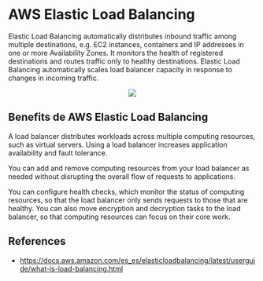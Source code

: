 # AWS Elastic Load Balancing

Elastic Load Balancing automatically distributes inbound traffic among multiple destinations, e.g. EC2 instances, containers and IP addresses in one or more Availability Zones. It monitors the health of registered destinations and routes traffic only to healthy destinations. Elastic Load Balancing automatically scales load balancer capacity in response to changes in incoming traffic.

<p align="center">
  <img src="https://github.com/dimasx010/knowledge/assets/105082657/26fa183a-2316-43b4-8d33-88284343f02b">
</p>

## Benefits de AWS Elastic Load Balancing

A load balancer distributes workloads across multiple computing resources, such as virtual servers. Using a load balancer increases application availability and fault tolerance.

You can add and remove computing resources from your load balancer as needed without disrupting the overall flow of requests to applications.

You can configure health checks, which monitor the status of computing resources, so that the load balancer only sends requests to those that are healthy. You can also move encryption and decryption tasks to the load balancer, so that computing resources can focus on their core work.

## References
- https://docs.aws.amazon.com/es_es/elasticloadbalancing/latest/userguide/what-is-load-balancing.html
